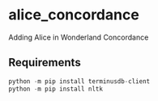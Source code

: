 # alice_concordance
Adding Alice in Wonderland Concordance

## Requirements

```python
python -m pip install terminusdb-client
python -m pip install nltk
```
